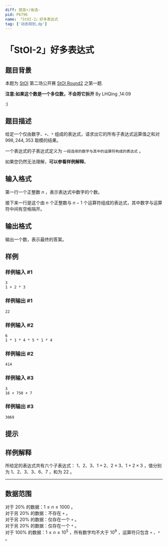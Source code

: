 ```yaml
---
diff: 提高+/省选-
pid: P6796
name: 「StOI-2」好多表达式
tag: ['动态规划,dp']
---
```

# 「StOI-2」好多表达式
## 题目背景

本题为 [StOI](https://www.luogu.com.cn/team/24701) 第二场公开赛 [StOI Round2](https://www.luogu.com.cn/contest/32483) 之第一题.

__注意:如果这个数是一个多位数，不会将它拆开__ By LHQing ,14:09

:)
## 题目描述

给定一个仅由数字、`+`、`*` 组成的表达式，请求出它的所有子表达式运算值之和对 $998,244,353$ 取模的结果。

一个表达式的子表达式定义为 `一段连续的数字与其中的运算符构成的表达式` 。

如果您仍然无法理解，**可以参看样例解释**。
## 输入格式

第一行一个正整数 $n$ ，表示表达式中数字的个数。

接下来一行是这个由 $n$ 个正整数与 $n-1$ 个运算符组成的表达式，其中数字与运算符中间有空格隔开。
## 输出格式

输出一个数，表示最终的答案。
## 样例

### 样例输入 #1
```
3
1 + 2 * 3
```
### 样例输出 #1
```
22
```
### 样例输入 #2
```
6
1 * 1 * 4 * 5 * 1 * 4
```
### 样例输出 #2
```
414
```
### 样例输入 #3
```
3
16 + 750 + 7
```
### 样例输出 #3
```
3069
```
## 提示

## 样例解释

所给定的表达式共有六个子表达式：
$1$、$2$、$3$、$1+2$、$2 \times 3$、$1+2 \times 3$ ，值分别为 $1$、$2$、$3$、$3$、$6$、$7$ ，和为 $22$ 。

---

## 数据范围

对于 $20\%$ 的数据：$1 \leq n \leq 1000$ 。   
对于另 $20\%$ 的数据：不存在 `+` 。  
对于另 $20\%$ 的数据：仅存在一个 `+` 。   
对于另 $20\%$ 的数据：仅存在一个 `*` 。   
对于 $100\%$ 的数据：$1 \leq n \leq 10^{5}$ ，所有数字均不大于 $10^{9}$ ，运算符只包含 `+` 、`*` 。
